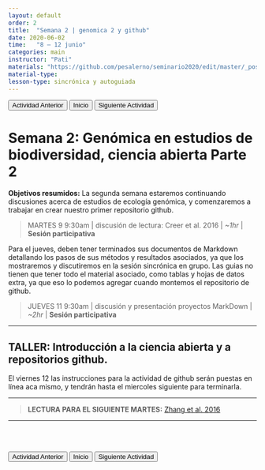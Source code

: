 ```yaml
---
layout: default
order: 2
title:  "Semana 2 | genomica 2 y github"
date: 2020-06-02
time:   "8 – 12 junio"
categories: main
instructor: "Pati"
materials: "https://github.com/pesalerno/seminario2020/edit/master/_posts/2020-06-02-2_Semana_2.md"
material-type: 
lesson-type: sincrónica y autoguiada
---
```


<a href="https://pesalerno.github.io/seminario2020/main/2020/06/01/1_Semana_1.html"><button>Actividad Anterior</button></a>		<a href="https://pesalerno.github.io/seminario2020/"><button>Inicio</button></a>    <a href="https://pesalerno.github.io/seminario2020/main/2020/06/03/3_Semana_3.html"><button>Siguiente Actividad</button></a>


# Semana 2: Genómica en estudios de biodiversidad, ciencia abierta Parte 2

**Objetivos resumidos:** La segunda semana estaremos continuando discusiones acerca de  estudios de ecología genómica, y comenzaremos a trabajar en crear nuestro primer repositorio github. 


> MARTES 9 9:30am | discusión de lectura: Creer et al. 2016 | *~1hr* | **Sesión participativa**

Para el jueves, deben tener terminados sus documentos de Markdown detallando los pasos de sus métodos y resultados asociados, ya que los mostraremos y discutiremos en la sesión sincrónica en grupo. Las guias no tienen que tener todo el material asociado, como tablas y hojas de datos extra, ya que eso lo podemos agregar cuando montemos el repositorio de github. 
 
> JUEVES 11 9:30am | discusión y presentación proyectos MarkDown | *~2hr* | **Sesión participativa**



----------
## TALLER: Introducción a la ciencia abierta y a repositorios github.

El viernes 12 las instrucciones para la actividad de github serán puestas en línea aca mismo, y tendrán hasta el miercoles siguiente para terminarla. 



--------------

> **LECTURA PARA EL SIGUIENTE MARTES:** [Zhang et al. 2016](https://github.com/pesalerno/seminario2020/blob/master/files/annurev-virology-092818-015851.pdf)
 
----------------

<br><br>

<a href="https://pesalerno.github.io/seminario2020/main/2020/06/01/1_Semana_1.html"><button>Actividad Anterior</button></a>		<a href="https://pesalerno.github.io/seminario2020/"><button>Inicio</button></a>    <a href="https://pesalerno.github.io/seminario2020/main/2020/06/03/3_Semana_3.html"><button>Siguiente Actividad</button></a>



